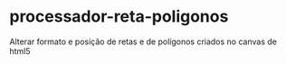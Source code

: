 # processador-reta-poligonos
Alterar formato e posição de retas e de polígonos criados no canvas de html5
